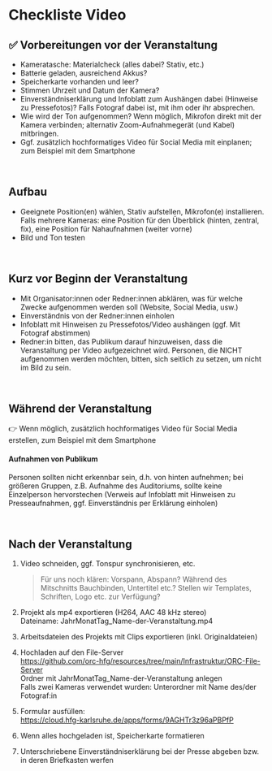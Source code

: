 # Checkliste Video

## :white_check_mark: Vorbereitungen vor der Veranstaltung

- Kameratasche: Materialcheck (alles dabei? Stativ, etc.)  
- Batterie geladen, ausreichend Akkus?  
- Speicherkarte vorhanden und leer?  
- Stimmen Uhrzeit und Datum der Kamera?  
- Einverständniserklärung und Infoblatt zum Aushängen dabei (Hinweise zu Pressefotos)? Falls Fotograf dabei ist, mit ihm oder ihr absprechen.  
- Wie wird der Ton aufgenommen? Wenn möglich, Mikrofon direkt mit der Kamera verbinden; alternativ Zoom-Aufnahmegerät (und Kabel) mitbringen.  
- Ggf. zusätzlich hochformatiges Video für Social Media mit einplanen; zum Beispiel mit dem Smartphone

&nbsp;

## Aufbau
- Geeignete Position(en) wählen, Stativ aufstellen, Mikrofon(e) installieren. Falls mehrere Kameras: eine Position für den Überblick (hinten, zentral, fix), eine Position für Nahaufnahmen (weiter vorne)  
- Bild und Ton testen

&nbsp;

## Kurz vor Beginn der Veranstaltung
- Mit Organisator:innen oder Redner:innen abklären, was für welche Zwecke aufgenommen werden soll (Website, Social Media, usw.)  
- Einverständnis von der Redner:innen einholen  
- Infoblatt mit Hinweisen zu Pressefotos/Video aushängen (ggf. Mit Fotograf abstimmen)  
- Redner:in bitten, das Publikum darauf hinzuweisen, dass die Veranstaltung per Video aufgezeichnet wird. Personen, die NICHT aufgenommen werden möchten, bitten, sich seitlich zu setzen, um nicht im Bild zu sein.

&nbsp;

## Während der Veranstaltung

:point_right: Wenn möglich, zusätzlich hochformatiges Video für Social Media erstellen, zum Beispiel mit dem Smartphone

#### Aufnahmen von Publikum
Personen sollten nicht erkennbar sein, d.h. von hinten aufnehmen; bei größeren Gruppen, z.B. Aufnahme des Auditoriums, sollte keine Einzelperson hervorstechen (Verweis auf Infoblatt mit Hinweisen zu Presseaufnahmen, ggf. Einverständnis per Erklärung einholen)

&nbsp;

## Nach der Veranstaltung

1. Video schneiden, ggf. Tonspur synchronisieren, etc.
   > Für uns noch klären: Vorspann, Abspann? Während des Mitschnitts Bauchbinden, Untertitel etc.? Stellen wir Templates, Schriften, Logo etc. zur Verfügung?

2. Projekt als mp4 exportieren (H264, AAC 48 kHz stereo)  
Dateiname: JahrMonatTag_Name-der-Veranstaltung.mp4
3. Arbeitsdateien des Projekts mit Clips exportieren (inkl. Originaldateien)
4. Hochladen auf den File-Server  
https://github.com/orc-hfg/resources/tree/main/Infrastruktur/ORC-File-Server  
Ordner mit JahrMonatTag_Name-der-Veranstaltung anlegen  
Falls zwei Kameras verwendet wurden: Unterordner mit Name des/der Fotograf:in
5. Formular ausfüllen:  
https://cloud.hfg-karlsruhe.de/apps/forms/9AGHTr3z96aPBPfP
6. Wenn alles hochgeladen ist, Speicherkarte formatieren  
7. Unterschriebene Einverständniserklärung bei der Presse abgeben bzw. in deren Briefkasten werfen
